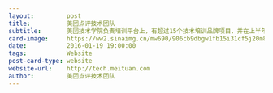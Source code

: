 ```yaml
---
layout:         post
title:          美团点评技术团队
subtitle:       美团技术学院负责培训平台上，有超过15个技术培训品牌项目，并在上半年负责或协助开设了超过23期、累计超过100节次专业技术培训课程。技术培训体系将从各团队、各技术领域、基础技能三个方向开设不同层次的面授培训。讲师团队由一线实战经验丰富的高级工程师、技术专家和各技术团队高级管理、技术副总裁等组成，旨在为不同层级的工程师提供业务、专业技能、通用素质等全方位培训。
card-image:     https://ww2.sinaimg.cn/mw690/906cb9dbgw1fb15i31cf5j20m80yu3zk.jpg
date:           2016-01-19 19:00:00
tags:           Website
post-card-type: website
website-url:    http://tech.meituan.com
author:         美团点评技术团队
---
```

